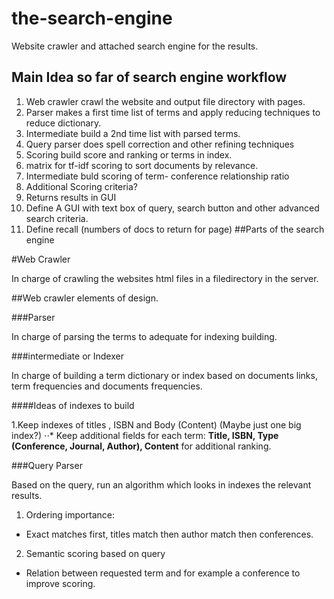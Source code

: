 # the-search-engine
Website crawler and attached search engine for the results.

## Main Idea so far of search engine workflow

1. Web crawler crawl the website and output file directory with pages.
2. Parser makes a first time list of terms and apply reducing techniques to reduce dictionary.
3. Intermediate build a 2nd time list with parsed terms.
4. Query parser does spell correction and other refining techniques
5. Scoring build score and ranking or terms in index.
  1. matrix for tf-idf scoring to sort documents by relevance.
  2. Intermediate buld scoring of term- conference relationship ratio
  3. Additional Scoring criteria?
6. Returns results in GUI
  1. Define A GUI with text box of query, search button and other advanced search criteria.
  2. Define recall (numbers of docs to return for page)
##Parts of the search engine

#Web Crawler

In charge of crawling the websites html files in a filedirectory in the server.

##Web crawler elements of design.

###Parser

In charge of parsing the terms to adequate for indexing building.

###intermediate or Indexer

In charge of building a term dictionary or index based on documents links, term frequencies and documents frequencies.

####Ideas of indexes to build

1.Keep indexes of titles , ISBN and Body (Content) (Maybe just one big index?)
⋅⋅* Keep additional fields for each term: **Title, ISBN, Type (Conference, Journal, Author), Content** for additional ranking.

###Query Parser

Based on the query, run an algorithm which looks in indexes the relevant results.

1. Ordering importance:
  * Exact matches first, titles match then author match then conferences.
2. Semantic scoring based on query
  * Relation between requested term and for example a conference to improve scoring.


